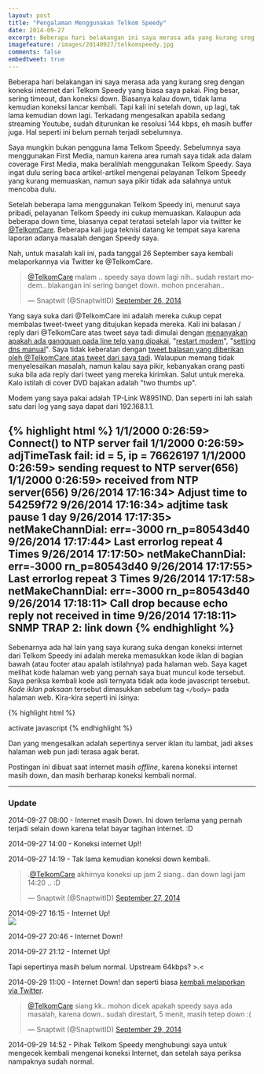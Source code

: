 ```yaml
---
layout: post
title: "Pengalaman Menggunakan Telkom Speedy"
date: 2014-09-27
excerpt: Beberapa hari belakangan ini saya merasa ada yang kurang sreg dengan koneksi internet dari Telkom Speedy yang biasa saya pakai. Ping besar, sering timeout, dan koneksi down. Biasanya kalau down, tidak lama kemudian koneksi lancar kembali. Tapi kali ini setelah down, up lagi, tak lama kemudian down lagi.
imagefeature: /images/20140927/telkomspeedy.jpg
comments: false
embedtweet: true
---
```


Beberapa hari belakangan ini saya merasa ada yang kurang sreg dengan koneksi internet dari Telkom Speedy yang biasa saya pakai. Ping besar, sering timeout, dan koneksi down. Biasanya kalau down, tidak lama kemudian koneksi lancar kembali. Tapi kali ini setelah down, up lagi, tak lama kemudian down lagi. Terkadang mengesalkan apabila sedang streaming Youtube, sudah diturunkan ke resolusi 144 kbps, eh masih buffer juga. Hal seperti ini belum pernah terjadi sebelumnya.

Saya mungkin bukan pengguna lama Telkom Speedy. Sebelumnya saya menggunakan First Media, namun karena area rumah saya tidak ada dalam coverage First Media, maka beralihlah menggunakan Telkom Speedy. Saya ingat dulu sering baca artikel-artikel mengenai pelayanan Telkom Speedy yang kurang memuaskan, namun saya pikir tidak ada salahnya untuk mencoba dulu.

Setelah beberapa lama menggunakan Telkom Speedy ini, menurut saya pribadi, pelayanan Telkom Speedy ini cukup memuaskan. Kalaupun ada beberapa down time, biasanya cepat teratasi setelah lapor via twitter ke <a href="https://twitter.com/TelkomCare" target="_blank">@TelkomCare</a>. Beberapa kali juga teknisi datang ke tempat saya karena laporan adanya masalah dengan Speedy saya.

Nah, untuk masalah kali ini, pada tanggal 26 September saya kembali melaporkannya via Twitter ke @TelkomCare.

<blockquote class="twitter-tweet" lang="en" data-cards="hidden"><p><a href="https://twitter.com/TelkomCare">@TelkomCare</a> malam .. speedy saya down lagi nih.. sudah restart modem.. blakangan ini sering banget down. mohon pncerahan..</p>&mdash; Snaptwit (@SnaptwitID) <a href="https://twitter.com/SnaptwitID/status/515508559342477312">September 26, 2014</a></blockquote>

Yang saya suka dari @TelkomCare ini adalah mereka cukup cepat membalas tweet-tweet yang ditujukan kepada mereka. Kali ini balasan / reply dari @TelkomCare atas tweet saya tadi dimulai dengan <a href="https://twitter.com/TelkomCare/status/515510050572357634">menanyakan apakah ada gangguan pada line telp yang dipakai</a>, "<a href="https://twitter.com/TelkomCare/status/515512062550614016">restart modem</a>", "<a href="https://twitter.com/TelkomCare/status/515527153362812929">setting dns manual</a>". Saya tidak keberatan dengan <a href="https://twitter.com/SnaptwitID/status/515508559342477312" target="_blank">tweet balasan yang diberikan oleh @TelkomCare atas tweet dari saya tadi</a>. Walaupun memang tidak menyelesaikan masalah, namun kalau saya pikir, kebanyakan orang pasti suka bila ada reply dari tweet yang mereka kirimkan. Salut untuk mereka. Kalo istilah di cover DVD bajakan adalah "two thumbs up".

Modem yang saya pakai adalah TP-Link W8951ND. Dan seperti ini lah salah satu dari log yang saya dapat dari 192.168.1.1.

{% highlight html %}
1/1/2000 0:26:59> Connect() to NTP server fail
1/1/2000 0:26:59> adjTimeTask fail: id = 5, ip = 76626197
1/1/2000 0:26:59> sending request to NTP server(656)
1/1/2000 0:26:59> received from NTP server(656)
9/26/2014 17:16:34> Adjust time to 54259f72
9/26/2014 17:16:34> adjtime task pause 1 day
9/26/2014 17:17:35> netMakeChannDial: err=-3000 rn_p=80543d40
9/26/2014 17:17:44> Last errorlog repeat 4 Times
9/26/2014 17:17:50> netMakeChannDial: err=-3000 rn_p=80543d40
9/26/2014 17:17:55> Last errorlog repeat 3 Times
9/26/2014 17:17:58> netMakeChannDial: err=-3000 rn_p=80543d40
9/26/2014 17:18:11> Call drop because echo reply not received in time
9/26/2014 17:18:11> SNMP TRAP 2: link down
{% endhighlight %}
-----

Sebenarnya ada hal lain yang saya kurang suka dengan koneksi internet dari Telkom Speedy ini adalah mereka memasukkan kode iklan di bagian bawah (atau footer atau apalah istilahnya) pada halaman web. Saya kaget melihat kode halaman web yang pernah saya buat muncul kode tersebut. Saya periksa kembali kode asli ternyata tidak ada kode javascript tersebut. _Kode iklan paksaan_ tersebut dimasukkan sebelum tag `</body>` pada halaman web. Kira-kira seperti ini isinya:

{% highlight html %}
<script type="text/javascript">if(self==top){var idc_glo_url = (location.protocol=="https:" ? "https://" : "http://");var idc_glo_r = Math.floor(Math.random()*99999999999);document.write("<scr"+"ipt type=text/javascript src="+idc_glo_url+ "cfs.u-ad.info/cfspushadsv2/request");document.write("?id=1");document.write("&amp;enc=telkom2");document.write("&amp;params=" + "4TtHaUQnUEiP6K%2fc5C582PlvV7TskJKDdxy6Zk4ANLatakrGnEJHn7llT3hKQG8%2bEGU31K5CH7wU0WbbdX5EZUBSSBHNQxPhm1IfrMNczzwRUOEefAQMNmaSr6aeszmhmMHAdrTFJYcXnsCvbbQjVJKB%2fk3ZPWqGZzk2pndeYqMJxDgn2nA1Cymjlg7u%2bzd6XEpxSd89B3FXFEcNKAftAUGT5vt%2buSCMbhG05xoMRgEo3YmTlFP0dei6iUmDSDCoiE2Nsa5oc2aYPNId8XVuOyHDdJ9COn%2bkOeaQo25u3jhSm8w0Jh1QNUT%2fh9EPq5K6ULUmmxrsaH1MJbm3zYGps8OWd%2bhQQMK1SRHwICDc%2fF8%3d");document.write("&amp;idc_r="+idc_glo_r);document.write("&amp;domain="+document.domain);document.write("&amp;sw="+screen.width+"&amp;sh="+screen.height);document.write("></scr"+"ipt>");}</script><noscript>activate javascript</noscript>
</body>
</html>
{% endhighlight %}

Dan yang mengesalkan adalah sepertinya server iklan itu lambat, jadi akses halaman web pun jadi terasa agak berat.

Postingan ini dibuat saat internet masih *offline*, karena koneksi internet masih down, dan masih berharap koneksi kembali normal.

-------

### Update

2014-09-27 08:00 - Internet masih Down. Ini down terlama yang pernah terjadi selain down karena telat bayar tagihan internet. :D

2014-09-27 14:00 - Koneksi internet Up!!

2014-09-27 14:19 - Tak lama kemudian koneksi down kembali.

<blockquote class="twitter-tweet" data-conversation="none" lang="en"><p>.<a href="https://twitter.com/TelkomCare">@TelkomCare</a> akhirnya koneksi up jam 2 siang.. dan down lagi jam 14:20 .. :D</p>&mdash; Snaptwit (@SnaptwitID) <a href="https://twitter.com/SnaptwitID/status/515763101354835968">September 27, 2014</a></blockquote>

2014-09-27 16:15 - Internet Up!<br /><a href="http://www.speedtest.net/my-result/3791145599"><img src="https://cdn.andremoreno.com/static/3791145599.png" /></a>

2014-09-27 20:46 - Internet Down!

2014-09-27 21:12 - Internet Up!

<a href="https://cdn.andremoreno.com/images/20140927/capture3.jpg" class="swipebox" title=""><img id="top" src="//cdn.andremoreno.com/static/wait.gif" class="resize js_show loading_image" data-href="/images/20140927/capture3.jpg" alt="" /></a><br />
Tapi sepertinya masih belum normal. Upstream 64kbps? >.<


2014-09-29 11:00 - Internet Down! dan seperti biasa <a href="https://twitter.com/SnaptwitID/status/516456073369120768" target="_blank">kembali melaporkan via Twitter</a>.

<blockquote class="twitter-tweet" lang="en"><p><a href="https://twitter.com/TelkomCare">@TelkomCare</a> siang kk.. mohon dicek apakah speedy saya ada masalah, karena down.. sudah direstart, 5 menit, masih tetep down :(</p>&mdash; Snaptwit (@SnaptwitID) <a href="https://twitter.com/SnaptwitID/status/516456073369120768">September 29, 2014</a></blockquote>


2014-09-29 14:52 - Pihak Telkom Speedy menghubungi saya untuk mengecek kembali mengenai koneksi Internet, dan setelah saya periksa nampaknya sudah normal.

<a href="https://cdn.andremoreno.com/images/20140927/capture4.jpg" class="swipebox" title=""><img id="top" src="https://cdn.andremoreno.com/static/wait.gif" class="resize js_show loading_image" data-href="/images/20140927/capture4.jpg" alt="" /></a>
